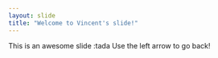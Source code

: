 ```yaml
---
layout: slide
title: "Welcome to Vincent's slide!"
---
```

This is an awesome slide :tada
Use the left arrow to go back!
